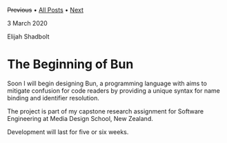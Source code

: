
~~Previous~~ • [All Posts](../posts.md) • [Next](./2020-03-10-Language-Theory.md)

3 March 2020

Elijah Shadbolt

# The Beginning of Bun

Soon I will begin designing Bun, a programming language with aims to mitigate confusion for code readers by providing a unique syntax for name binding and identifier resolution.

The project is part of my capstone research assignment for Software Engineering at Media Design School, New Zealand.

Development will last for five or six weeks.
